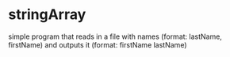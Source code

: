 # stringArray
simple program that reads in a file with names (format: lastName, firstName) and outputs it (format: firstName lastName)
